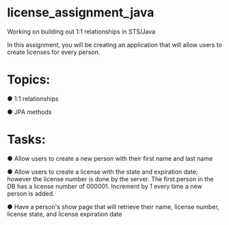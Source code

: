 # license_assignment_java
Working on building out 1:1 relationships in STS/Java

In this assignment, you will be creating an application that will allow users to create licenses for every person.

# Topics:
● 1:1 relationships

● JPA methods

# Tasks:
● Allow users to create a new person with their first name and last name

● Allow users to create a license with the state and expiration date; however the license number is done by the server. The first person in the DB has a license number of 000001. Increment by 1 every time a new person is added.

● Have a person's show page that will retrieve their name, license number, license state, and license expiration date
